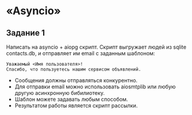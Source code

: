 # «Asyncio»


## Задание 1

Написать на asyncio + aiopg скрипт.
Скрипт выгружает людей из sqlite contacts.db, и отправляет им email с заданным шаблоном:

```
Уважаемый <Имя пользователя>! 
Спасибо, что пользуетесь нашим сервисом объявлений.
``` 

* Сообщения должны отправляться конкурентно.
* Для отправки email можно использовать aiosmtplib или любую другую асинхронную бибилиотеку. 
* Шаблон можете задавать любым способом.
* Результатом работы является скрипт рассылки.
